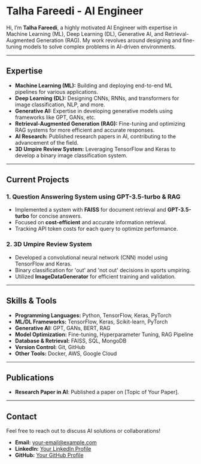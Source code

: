 
# Talha Fareedi - AI Engineer

Hi, I’m **Talha Fareedi**, a highly motivated AI Engineer with expertise in Machine Learning (ML), Deep Learning (DL), Generative AI, and Retrieval-Augmented Generation (RAG). My work revolves around designing and fine-tuning models to solve complex problems in AI-driven environments.

---

## Expertise

- **Machine Learning (ML):** Building and deploying end-to-end ML pipelines for various applications.
- **Deep Learning (DL):** Designing CNNs, RNNs, and transformers for image classification, NLP, and more.
- **Generative AI:** Expertise in developing generative models using frameworks like GPT, GANs, etc.
- **Retrieval-Augmented Generation (RAG):** Fine-tuning and optimizing RAG systems for more efficient and accurate responses.
- **AI Research:** Published research papers in AI, contributing to the advancement of the field.
- **3D Umpire Review System:** Leveraging TensorFlow and Keras to develop a binary image classification system.

---

## Current Projects

### 1. **Question Answering System using GPT-3.5-turbo & RAG**
- Implemented a system with **FAISS** for document retrieval and **GPT-3.5-turbo** for concise answers.
- Focused on **cost-efficient** and accurate information retrieval.
- Tracking API token costs for each query to optimize performance.

### 2. **3D Umpire Review System**
- Developed a convolutional neural network (CNN) model using TensorFlow and Keras.
- Binary classification for 'out' and 'not out' decisions in sports umpiring.
- Utilized **ImageDataGenerator** for efficient training and validation.

---

## Skills & Tools

- **Programming Languages:** Python, TensorFlow, Keras, PyTorch
- **ML/DL Frameworks:** TensorFlow, Keras, Scikit-learn, PyTorch
- **Generative AI:** GPT, GANs, BERT, RAG
- **Model Optimization:** Fine-tuning, Hyperparameter Tuning, RAG Pipeline
- **Database & Retrieval:** FAISS, SQL, MongoDB
- **Version Control:** Git, GitHub
- **Other Tools:** Docker, AWS, Google Cloud

---

## Publications

- **Research Paper in AI**: Published a paper on [Topic of Your Paper].
  
---

## Contact

Feel free to reach out to discuss AI solutions or collaborations!

- **Email:** your-email@example.com
- **LinkedIn:** [Your LinkedIn Profile](https://linkedin.com)
- **GitHub:** [Your GitHub Profile](https://github.com)

